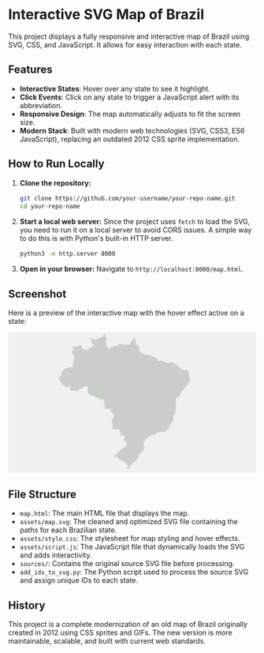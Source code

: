# Interactive SVG Map of Brazil

This project displays a fully responsive and interactive map of Brazil using SVG, CSS, and JavaScript. It allows for easy interaction with each state.

## Features

- **Interactive States**: Hover over any state to see it highlight.
- **Click Events**: Click on any state to trigger a JavaScript alert with its abbreviation.
- **Responsive Design**: The map automatically adjusts to fit the screen size.
- **Modern Stack**: Built with modern web technologies (SVG, CSS3, ES6 JavaScript), replacing an outdated 2012 CSS sprite implementation.

## How to Run Locally

1.  **Clone the repository:**
    ```bash
    git clone https://github.com/your-username/your-repo-name.git
    cd your-repo-name
    ```

2.  **Start a local web server:**
    Since the project uses `fetch` to load the SVG, you need to run it on a local server to avoid CORS issues. A simple way to do this is with Python's built-in HTTP server.

    ```bash
    python3 -m http.server 8000
    ```

3.  **Open in your browser:**
    Navigate to `http://localhost:8000/map.html`.

## Screenshot

Here is a preview of the interactive map with the hover effect active on a state:

![Interactive Map of Brazil Screenshot](screenshot.png)

## File Structure

- `map.html`: The main HTML file that displays the map.
- `assets/map.svg`: The cleaned and optimized SVG file containing the paths for each Brazilian state.
- `assets/style.css`: The stylesheet for map styling and hover effects.
- `assets/script.js`: The JavaScript file that dynamically loads the SVG and adds interactivity.
- `sources/`: Contains the original source SVG file before processing.
- `add_ids_to_svg.py`: The Python script used to process the source SVG and assign unique IDs to each state.

## History

This project is a complete modernization of an old map of Brazil originally created in 2012 using CSS sprites and GIFs. The new version is more maintainable, scalable, and built with current web standards.
